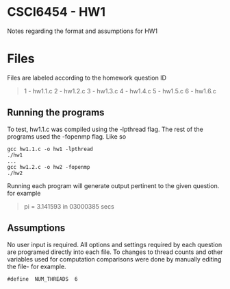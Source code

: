 # CSCI6454 - HW1

Notes regarding the format and assumptions for HW1


# Files

Files are labeled according to the homework question ID
> 1 - hw1.1.c
> 2 - hw1.2.c
> 3 - hw1.3.c
> 4 - hw1.4.c
> 5 - hw1.5.c
> 6 - hw1.6.c	

## Running the programs

To test, hw1.1.c was compiled using the -lpthread flag. The rest of the programs used the -fopenmp flag. Like so
~~~~
gcc hw1.1.c -o hw1 -lpthread
./hw1
...
gcc hw1.2.c -o hw2 -fopenmp
./hw2
~~~~
Running each program will generate output pertinent to the given question. for example
> pi = 3.141593 in 03000385 secs

## Assumptions

No user input is required. All options and settings required by each question are programed directly into each file. To changes to thread counts and other variables used for computation comparisons were done by manually editing the file- for example.

~~~
#define  NUM_THREADS  6
~~~